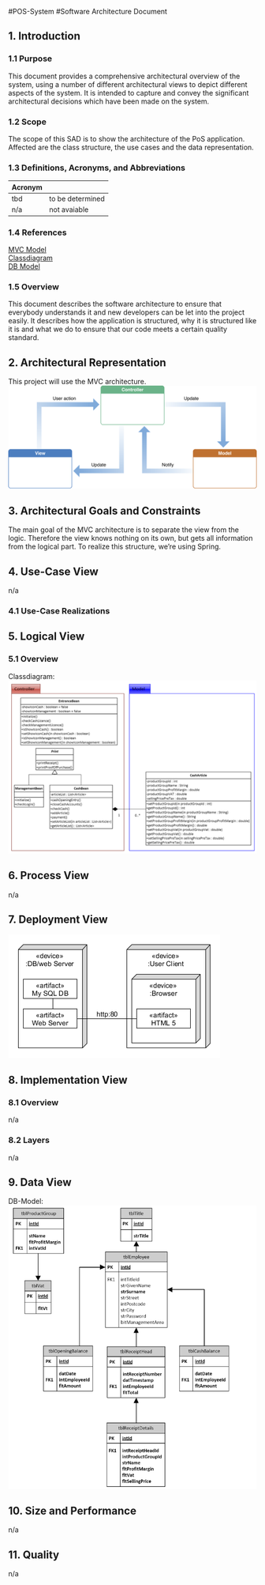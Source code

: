#POS-System
#Software Architecture Document


## 1. Introduction

### 1.1 Purpose
This document provides a comprehensive architectural overview of the system, 
using a number of different architectural views to depict different aspects of the system. 
It is intended to capture and convey the significant architectural decisions which have been made on the system.

### 1.2 Scope
The scope of this SAD is to show the architecture of the PoS application. 
Affected are the class structure, 	the use cases and the data representation.

### 1.3 Definitions, Acronyms, and Abbreviations
| Acronym | |
|---------|---|
| tbd | to be determined |
| n/a | not avaiable |

### 1.4 References
[MVC Model][MVC]  
[Classdiagram][classdiagram]  
[DB Model][db]

### 1.5 Overview
This document describes the software architecture to ensure that everybody understands it 
and new developers can be let into the project easily. It describes how the application is structured, 
why it is structured like it is and what we do to ensure that our code meets a certain quality standard.

## 2. Architectural Representation 
This project will use the MVC architecture.
![MVC][MVC_pic]

## 3. Architectural Goals and Constraints 
The main goal of the MVC architecture is to separate the view from the logic. 
Therefore the view knows 	nothing on its own, but gets all information from the logical part. 
To realize this structure, we’re using 	Spring.

## 4. Use-Case View
n/a
### 4.1 Use-Case Realizations

## 5. Logical View 
### 5.1 Overview
Classdiagram:
![UML][classdiagram_pic]

## 6. Process View 
n/a

## 7. Deployment View
![software architecture][sa]

## 8. Implementation View 

### 8.1 Overview
n/a
### 8.2 Layers
n/a

## 9. Data View 
DB-Model:  
![DB-Model][db_pic]

## 10. Size and Performance 
n/a

## 11. Quality 
n/a


<!-- Link definitions: -->
[MVC]: https://developer.apple.com/library/content/documentation/General/Conceptual/DevPedia-CocoaCore/MVC.html
[classdiagram]: https://github.com/PosSystems/pos/blob/master/Classdiagram_MVC.pdf
[classdiagram_pic]: https://github.com/PosSystems/pos/blob/master/graphics/classdiagram_MVC.PNG
[db]: https://github.com/PosSystems/pos/blob/master/DBSchema.pdf
[db_pic]: https://github.com/PosSystems/pos/blob/master/graphics/DB_Shema.PNG
[MVC_pic]: https://github.com/PosSystems/pos/blob/master/graphics/mvc.png
[sa]: https://github.com/PosSystems/pos/blob/master/graphics/DeploymentDiagram.png

